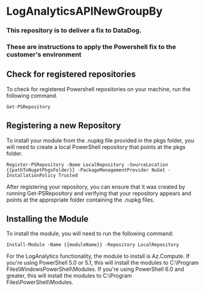 # LogAnalyticsAPINewGroupBy

### This repository is to deliver a fix to DataDog. ###

### These are instructions to apply the Powershell fix to the customer's environment ###

Check for registered repositories
--------------------------

To check for registered Powershell repositories on your machine, run the following command. 

    Get-PSRepository

Registering a new Repository
-----------------------------
To install your module from the .nupkg file provided in the pkgs folder, you will need to create a local PowerShell repository that points at the pkgs folder.

    Register-PSRepository -Name LocalRepository -SourceLocation {{pathToNugetPkgsFolder}} -PackageManagementProvider NuGet -InstallationPolicy Trusted

After registering your repository, you can ensure that it was created by running Get-PSRepository and verifying that your repository appears and points at the appropriate folder containing the .nupkg files.


Installing the Module
------------------------
To install the module, you will need to run the following command:

    Install-Module -Name {{moduleName}} -Repository LocalRepository 

For the LogAnalytics functionality, the module to install is Az.Compute. 
If you're using PowerShell 5.0 or 5.1, this will install the modules to C:\Program Files\WindowsPowerShell\Modules.
If you're using PowerShell 6.0 and greater, this will install the modules to C:\Program Files\PowerShell\Modules.
